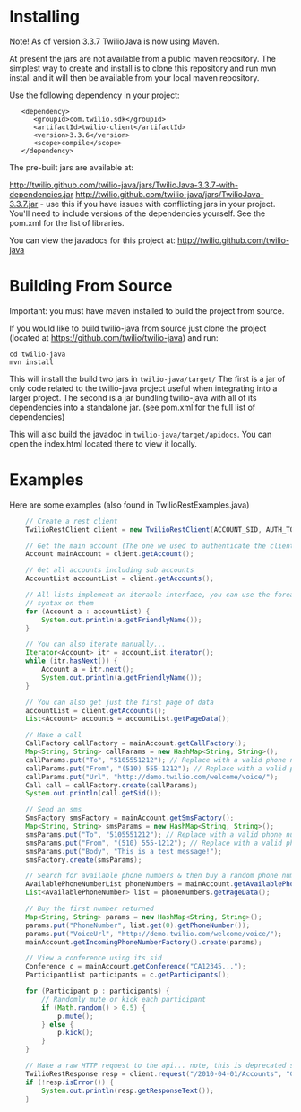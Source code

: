 # Installing 

Note! As of version 3.3.7 TwilioJava is now using Maven.

At present the jars are not available from a public maven repository. 
The simplest way to create and install is to clone this repository and run mvn install and it will
then be available from your local maven repository.

Use the following dependency in your project:

       <dependency>
          <groupId>com.twilio.sdk</groupId>
          <artifactId>twilio-client</artifactId>
          <version>3.3.6</version>
          <scope>compile</scope>
       </dependency>

The pre-built jars are available at: 

http://twilio.github.com/twilio-java/jars/TwilioJava-3.3.7-with-dependencies.jar
http://twilio.github.com/twilio-java/jars/TwilioJava-3.3.7.jar  - use this if
you have issues with conflicting jars in your project.  You'll need to include
versions of the dependencies yourself.  See the pom.xml for the list of
libraries.

You can view the javadocs for this project at:
http://twilio.github.com/twilio-java

# Building From Source

Important: you must have maven installed to build the project from source.

If you would like to build twilio-java from source just clone the project
(located at https://github.com/twilio/twilio-java) and run:

    cd twilio-java
    mvn install

This will install the build two jars in `twilio-java/target/` The first is a jar of only
code related to the twilio-java project useful when integrating into a larger
project. The second is a jar bundling twilio-java with all of its dependencies
into a standalone jar. (see pom.xml for the full list of dependencies)

This will also build the javadoc in `twilio-java/target/apidocs`. You can open the
index.html located there to view it locally.

# Examples

Here are some examples (also found in TwilioRestExamples.java) 

``` java
    // Create a rest client
    TwilioRestClient client = new TwilioRestClient(ACCOUNT_SID, AUTH_TOKEN);

    // Get the main account (The one we used to authenticate the client
    Account mainAccount = client.getAccount();

    // Get all accounts including sub accounts
    AccountList accountList = client.getAccounts();

    // All lists implement an iterable interface, you can use the foreach
    // syntax on them
    for (Account a : accountList) {
        System.out.println(a.getFriendlyName());
    }

    // You can also iterate manually...
    Iterator<Account> itr = accountList.iterator();
    while (itr.hasNext()) {
        Account a = itr.next();
        System.out.println(a.getFriendlyName());
    }

    // You can also get just the first page of data
    accountList = client.getAccounts();
    List<Account> accounts = accountList.getPageData();

    // Make a call
    CallFactory callFactory = mainAccount.getCallFactory();
    Map<String, String> callParams = new HashMap<String, String>();
    callParams.put("To", "5105551212"); // Replace with a valid phone number
    callParams.put("From", "(510) 555-1212"); // Replace with a valid phone number in your account
    callParams.put("Url", "http://demo.twilio.com/welcome/voice/");
    Call call = callFactory.create(callParams);
    System.out.println(call.getSid());

    // Send an sms
    SmsFactory smsFactory = mainAccount.getSmsFactory();
    Map<String, String> smsParams = new HashMap<String, String>();
    smsParams.put("To", "5105551212"); // Replace with a valid phone number
    smsParams.put("From", "(510) 555-1212"); // Replace with a valid phone number in your account
    smsParams.put("Body", "This is a test message!");
    smsFactory.create(smsParams);

    // Search for available phone numbers & then buy a random phone number
    AvailablePhoneNumberList phoneNumbers = mainAccount.getAvailablePhoneNumbers();
    List<AvailablePhoneNumber> list = phoneNumbers.getPageData();

    // Buy the first number returned
    Map<String, String> params = new HashMap<String, String>();
    params.put("PhoneNumber", list.get(0).getPhoneNumber());
    params.put("VoiceUrl", "http://demo.twilio.com/welcome/voice/");
    mainAccount.getIncomingPhoneNumberFactory().create(params);

    // View a conference using its sid
    Conference c = mainAccount.getConference("CA12345...");
    ParticipantList participants = c.getParticipants();

    for (Participant p : participants) {
        // Randomly mute or kick each participant
        if (Math.random() > 0.5) {
            p.mute();
        } else {
            p.kick();
        }
    }

    // Make a raw HTTP request to the api... note, this is deprecated style
    TwilioRestResponse resp = client.request("/2010-04-01/Accounts", "GET", null);
    if (!resp.isError()) {
        System.out.println(resp.getResponseText());
    }
```

